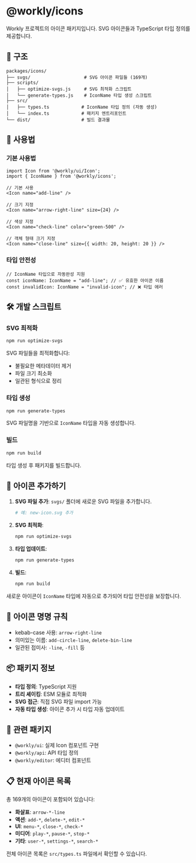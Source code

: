 # @workly/icons

Workly 프로젝트의 아이콘 패키지입니다. SVG 아이콘들과 TypeScript 타입 정의를 제공합니다.

## 📁 구조

```
packages/icons/
├── svgs/                    # SVG 아이콘 파일들 (169개)
├── scripts/
│   ├── optimize-svgs.js     # SVG 최적화 스크립트
│   └── generate-types.js    # IconName 타입 생성 스크립트
├── src/
│   ├── types.ts            # IconName 타입 정의 (자동 생성)
│   └── index.ts            # 패키지 엔트리포인트
└── dist/                   # 빌드 결과물
```

## 🚀 사용법

### 기본 사용법

```tsx
import Icon from '@workly/ui/Icon';
import { IconName } from '@workly/icons';

// 기본 사용
<Icon name="add-line" />

// 크기 지정
<Icon name="arrow-right-line" size={24} />

// 색상 지정
<Icon name="check-line" color="green-500" />

// 객체 형태 크기 지정
<Icon name="close-line" size={{ width: 20, height: 20 }} />
```

### 타입 안전성

```tsx
// IconName 타입으로 자동완성 지원
const iconName: IconName = "add-line"; // ✅ 유효한 아이콘 이름
const invalidIcon: IconName = "invalid-icon"; // ❌ 타입 에러
```

## 🛠️ 개발 스크립트

### SVG 최적화

```bash
npm run optimize-svgs
```

SVG 파일들을 최적화합니다:
- 불필요한 메타데이터 제거
- 파일 크기 최소화
- 일관된 형식으로 정리

### 타입 생성

```bash
npm run generate-types
```

SVG 파일명을 기반으로 `IconName` 타입을 자동 생성합니다.

### 빌드

```bash
npm run build
```

타입 생성 후 패키지를 빌드합니다.

## 📝 아이콘 추가하기

1. **SVG 파일 추가**: `svgs/` 폴더에 새로운 SVG 파일을 추가합니다.
   ```bash
   # 예: new-icon.svg 추가
   ```

2. **SVG 최적화**: 
   ```bash
   npm run optimize-svgs
   ```

3. **타입 업데이트**:
   ```bash
   npm run generate-types
   ```

4. **빌드**:
   ```bash
   npm run build
   ```

새로운 아이콘이 `IconName` 타입에 자동으로 추가되어 타입 안전성을 보장합니다.

## 🎨 아이콘 명명 규칙

- kebab-case 사용: `arrow-right-line`
- 의미있는 이름: `add-circle-line`, `delete-bin-line`
- 일관된 접미사: `-line`, `-fill` 등

## 📦 패키지 정보

- **타입 정의**: TypeScript 지원
- **트리 셰이킹**: ESM 모듈로 최적화
- **SVG 접근**: 직접 SVG 파일 import 가능
- **자동 타입 생성**: 아이콘 추가 시 타입 자동 업데이트

## 🔗 관련 패키지

- `@workly/ui`: 실제 Icon 컴포넌트 구현
- `@workly/api`: API 타입 정의
- `@workly/editor`: 에디터 컴포넌트

## 📋 현재 아이콘 목록

총 169개의 아이콘이 포함되어 있습니다:

- **화살표**: `arrow-*-line`
- **액션**: `add-*`, `delete-*`, `edit-*`
- **UI**: `menu-*`, `close-*`, `check-*`
- **미디어**: `play-*`, `pause-*`, `stop-*`
- **기타**: `user-*`, `settings-*`, `search-*`

전체 아이콘 목록은 `src/types.ts` 파일에서 확인할 수 있습니다.